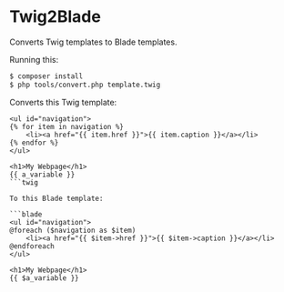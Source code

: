 # Twig2Blade

Converts Twig templates to Blade templates.

Running this:

```sh
$ composer install
$ php tools/convert.php template.twig
```

Converts this Twig template:

```twig
<ul id="navigation">
{% for item in navigation %}
    <li><a href="{{ item.href }}">{{ item.caption }}</a></li>
{% endfor %}
</ul>

<h1>My Webpage</h1>
{{ a_variable }}
```twig

To this Blade template:

```blade
<ul id="navigation">
@foreach ($navigation as $item)
    <li><a href="{{ $item->href }}">{{ $item->caption }}</a></li>
@endforeach
</ul>

<h1>My Webpage</h1>
{{ $a_variable }}
```